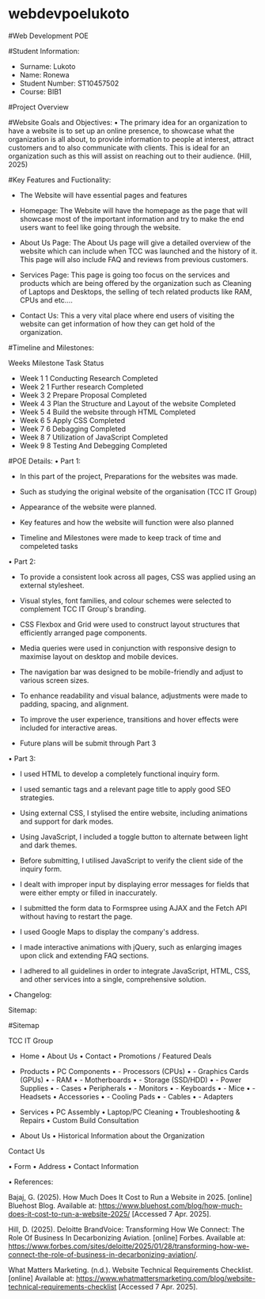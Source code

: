# webdevpoelukoto

#Web Development POE

#Student Information:
- Surname: Lukoto
- Name: Ronewa
- Student Number: ST10457502
- Course: BIB1

#Project Overview

#Website Goals and Objectives:
•	The primary idea for an organization to have a website is to set up an online presence, to showcase what the organization is all about, to provide information to people at interest, attract customers and to also communicate with clients. This is ideal for an organization such as this will assist on reaching out to their audience.
(Hill, 2025)

#Key Features and Fuctionality:
-	The Website will have essential pages and features

-	Homepage: The Website will have the homepage as the page that will showcase most of the important information and try to make the end users want to feel like going through the website.
- About Us Page: The About Us page will give a detailed overview of the website which can include when TCC was launched and the history of it. This page will also include FAQ and reviews from previous customers.
- Services Page: This page is going too focus on the services and products which are being offered by the organization such as Cleaning of Laptops and Desktops, the selling of tech related products like RAM, CPUs and etc.…
- Contact Us: This a very vital place where end users of visiting the website can get information of how they can get hold of the organization.

#Timeline and Milestones:

Weeks	Milestone	Task	Status
- Week 1	1	Conducting Research	Completed
- Week 2	1	Further research 	Completed
- Week 3	2	Prepare Proposal	Completed
- Week 4	3	Plan the Structure and Layout of the website	Completed
- Week 5	4	Build the website through HTML	Completed
- Week 6	5	Apply CSS	Completed
- Week 7	6	Debagging	Completed
- Week 8	7	Utilization of JavaScript	Completed
- Week 9	8	Testing And Debegging	Completed

#POE Details:
• Part 1:
- In this part of the project, Preparations for the websites was made.
  
- Such as studying the original website of the organisation (TCC IT Group)
  
- Appearance of the website were planned.
  
- Key features and how the website will function were also planned
  
- Timeline and Milestones were made to keep track of time and compeleted tasks

• Part 2:
- To provide a consistent look across all pages, CSS was applied using an external stylesheet.

- Visual styles, font families, and colour schemes were selected to complement TCC IT Group's branding.

- CSS Flexbox and Grid were used to construct layout structures that efficiently arranged page components.

- Media queries were used in conjunction with responsive design to maximise layout on desktop and mobile devices.

- The navigation bar was designed to be mobile-friendly and adjust to various screen sizes.

- To enhance readability and visual balance, adjustments were made to padding, spacing, and alignment.

- To improve the user experience, transitions and hover effects were included for interactive areas.

- Future plans will be submit through Part 3

• Part 3:

- I used HTML to develop a completely functional inquiry form.

 - I used semantic tags and a relevant page title to apply good SEO strategies.

- Using external CSS, I stylised the entire website, including animations and support for dark modes.

- Using JavaScript, I included a toggle button to alternate between light and dark themes.

- Before submitting, I utilised JavaScript to verify the client side of the inquiry form.

- I dealt with improper input by displaying error messages for fields that were either empty or filled in inaccurately.

- I submitted the form data to Formspree using AJAX and the Fetch API without having to restart the page.

- I used Google Maps to display the company's address.

- I made interactive animations with jQuery, such as enlarging images upon click and extending FAQ sections.

- I adhered to all guidelines in order to integrate JavaScript, HTML, CSS, and other services into a single, comprehensive solution.

• Changelog:

Sitemap:

#Sitemap

TCC IT Group
- Home
•	About Us
•	Contact
•	Promotions / Featured Deals
- Products
•	PC Components
•	  - Processors (CPUs)
•	  - Graphics Cards (GPUs)
•	  - RAM
•	  - Motherboards
•	  - Storage (SSD/HDD)
•	  - Power Supplies
•	  - Cases
•	Peripherals
•	  - Monitors
•	  - Keyboards
•	  - Mice
•	  - Headsets
•	Accessories
•	  - Cooling Pads
•	  - Cables
•	  - Adapters
- Services
•	PC Assembly
•	Laptop/PC Cleaning
•	Troubleshooting & Repairs
•	Custom Build Consultation

- About Us
•	Historical Information about the Organization 

Contact Us 

•	Form
•	Address
•	Contact Information


• References: 

Bajaj, G. (2025). How Much Does It Cost to Run a Website in 2025. [online] Bluehost Blog. Available at: https://www.bluehost.com/blog/how-much-does-it-cost-to-run-a-website-2025/ [Accessed 7 Apr. 2025].

Hill, D. (2025). Deloitte BrandVoice: Transforming How We Connect: The Role Of Business In Decarbonizing Aviation. [online] Forbes. Available at: https://www.forbes.com/sites/deloitte/2025/01/28/transforming-how-we-connect-the-role-of-business-in-decarbonizing-aviation/.

What Matters Marketing. (n.d.). Website Technical Requirements Checklist. [online] Available at: https://www.whatmattersmarketing.com/blog/website-technical-requirements-checklist [Accessed 7 Apr. 2025].
